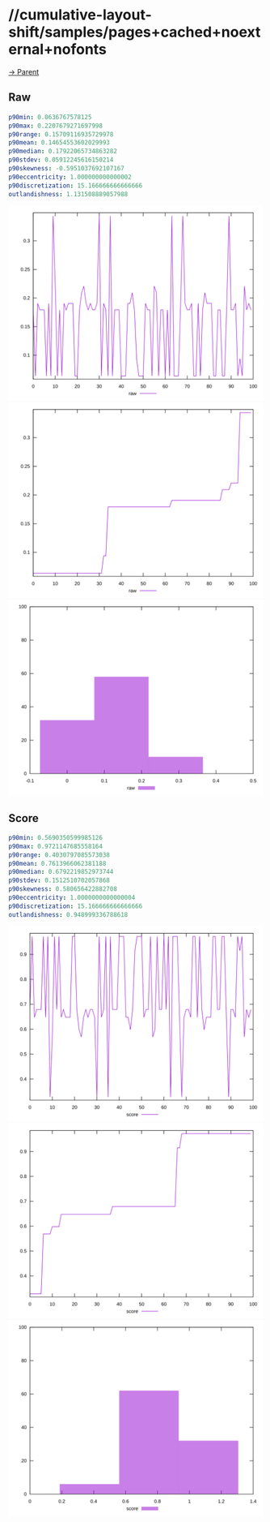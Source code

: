 
# //cumulative-layout-shift/samples/pages+cached+noexternal+nofonts

[→ Parent](../..)


## Raw


```yaml
p90min: 0.0636767578125
p90max: 0.2207679271697998
p90range: 0.15709116935729978
p90mean: 0.14654553602029993
p90median: 0.17922065734863282
p90stdev: 0.05912245616150214
p90skewness: -0.5951037692107167
p90eccentricity: 1.000000000000002
p90discretization: 15.166666666666666
outlandishness: 1.131508889057988

```

![PLOT: raw-values](./raw/values.svg)![PLOT: raw-sorted](./raw/sorted.svg)![PLOT: raw-histogram](./raw/histogram.svg)
## Score


```yaml
p90min: 0.5690350599985126
p90max: 0.9721147685558164
p90range: 0.4030797085573038
p90mean: 0.7613966062381188
p90median: 0.6792219852973744
p90stdev: 0.1512510702057868
p90skewness: 0.580656422882708
p90eccentricity: 1.0000000000000004
p90discretization: 15.166666666666666
outlandishness: 0.948999336788618

```

![PLOT: score-values](./score/values.svg)![PLOT: score-sorted](./score/sorted.svg)![PLOT: score-histogram](./score/histogram.svg)
